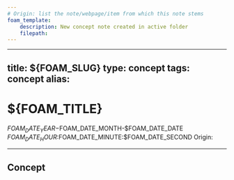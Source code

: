 ```yaml
---
# Origin: list the note/webpage/item from which this note stems
foam_template:
    description: New concept note created in active folder
    filepath: 
---
```

---
title: ${FOAM_SLUG}
type: concept
tags: concept
alias:
---

# ${FOAM_TITLE}

$FOAM_DATE_YEAR-$FOAM_DATE_MONTH-$FOAM_DATE_DATE $FOAM_DATE_HOUR:$FOAM_DATE_MINUTE:$FOAM_DATE_SECOND
Origin:

---

## Concept
